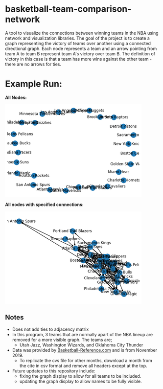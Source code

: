 # basketball-team-comparison-network
A tool to visualize the connections between winning teams in the NBA using network and visualization libraries.
The goal of the project is to create a graph representing the victory of teams over another using a connected directional graph. 
Each node represents a team and an arrow pointing from team A to team B represent team A's victory over team B. 
The definition of victory in this case is that a team has more wins against the other team - there are no arrows for ties.

# Example Run:
**All Nodes:**

![](https://github.com/MattLMerritt/basketball-team-comparison-network/blob/main/node-test.png)


**All nodes with specified connections:**

![](https://github.com/MattLMerritt/basketball-team-comparison-network/blob/main/connection-test.png)


## Notes
- Does not add ties to adjacency matrix
- In this program, 3 teams that are normally apart of the NBA lineup are removed for a more visible graph. The teams are;
    - Utah Jazz, Washington Wizards, and Oklahoma City Thunder
- Data was provided by [Basketball-Reference.com](https://www.basketball-reference.com/) and is from November 2019.
    - To replicate the cvs file for other months, download a month from the cite in csv format and remove all headers except at the top.
- Future updates to this repository include:
    - fixing the graph display to allow for all teams to be included.
    - updating the graph display to allow names to be fully visible.
